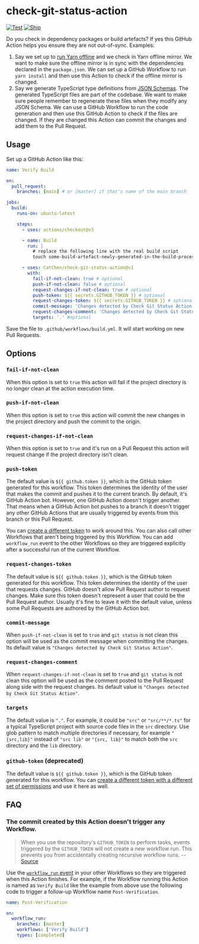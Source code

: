 # check-git-status-action

[![Test](https://github.com/CatChen/check-git-status-action/actions/workflows/test.yml/badge.svg)](https://github.com/CatChen/check-git-status-action/actions/workflows/test.yml)
[![Ship](https://github.com/CatChen/check-git-status-action/actions/workflows/ship.yml/badge.svg)](https://github.com/CatChen/check-git-status-action/actions/workflows/ship.yml)

Do you check in dependency packages or build artefacts? If yes this GitHub Action helps you ensure they are not out-of-sync. Examples:

1. Say we set up to [run Yarn offline](https://classic.yarnpkg.com/blog/2016/11/24/offline-mirror/) and we check in Yarn offline mirror. We want to make sure the offline mirror is in sync with the dependencies declared in the `package.json`. We can set up a GitHub Workflow to run `yarn install` and then use this Action to check if the offline mirror is changed.
2. Say we generate TypeScript type definitions from [JSON Schemas](https://json-schema.org/). The generated TypeScript files are part of the codebase. We want to make sure people remember to regenerate these files when they modify any JSON Schema. We can use a GitHub Workflow to run the code generation and then use this GitHub Action to check if the files are changed. If they are changed this Action can commit the changes and add them to the Pull Request.

## Usage

Set up a GitHub Action like this:

```yaml
name: Verify Build

on:
  pull_request:
    branches: [main] # or [master] if that's name of the main branch

jobs:
  build:
    runs-on: ubuntu-latest

    steps:
      - uses: actions/checkout@v3

      - name: Build
        run: |
          # replace the following line with the real build script
          touch some-build-artefact-newly-generated-in-the-build-process

      - uses: CatChen/check-git-status-action@v1
        with:
          fail-if-not-clean: true # optional
          push-if-not-clean: false # optional
          request-changes-if-not-clean: true # optional
          push-token: ${{ secrets.GITHUB_TOKEN }} # optional
          request-changes-token: ${{ secrets.GITHUB_TOKEN }} # optional
          commit-message: 'Changes detected by Check Git Status Action' # optional
          request-changes-comment: 'Changes detected by Check Git Status Action' # optional
          targets: '.' #optional
```

Save the file to `.github/workflows/build.yml`. It will start working on new Pull Requests.

## Options

### `fail-if-not-clean`

When this option is set to `true` this action will fail if the project directory is no longer clean at the action execution time.

### `push-if-not-clean`

When this option is set to `true` this action will commit the new changes in the project directory and push the commit to the origin.

### `request-changes-if-not-clean`

When this option is set to `true` and it's run on a Pull Request this action will request change if the project directory isn't clean.

### `push-token`

The default value is `${{ github.token }}`, which is the GitHub token generated for this workflow. This token determines the identity of the user that makes the commit and pushes it to the current branch. By default, it's GitHub Action bot. However, one GitHub Action doesn't trigger another. That means when a GitHub Action bot pushes to a branch it doesn't trigger any other GitHub Actions that are usually triggered by events from this branch or this Pull Request.

You can [create a different token](https://docs.github.com/en/authentication/keeping-your-account-and-data-secure/creating-a-personal-access-token) to work around this. You can also call other Workflows that aren't being triggered by this Workflow. You can add `workflow_run` event to the other Workflows so they are triggered explicitly after a successful run of the current Workflow.

### `request-changes-token`

The default value is `${{ github.token }}`, which is the GitHub token generated for this workflow. This token determines the identity of the user that requests changes. GitHub doesn't allow Pull Request author to request changes. Make sure this token doesn't represent a user that could be the Pull Request author. Usually it's fine to leave it with the default value, unless some Pull Requests are authored by the GitHub Action bot.

### `commit-message`

When `push-if-not-clean` is set to `true` and `git status` is not clean this option will be used as the commit message when committing the changes. Its default value is `"Changes detected by Check Git Status Action"`.

### `request-changes-comment`

When `request-changes-if-not-clean` is set to `true` and `git status` is not clean this option will be used as the comment posted to the Pull Request along side with the request changes. Its default value is `"Changes detected by Check Git Status Action"`.

### `targets`

The default value is `"."`. For example, it could be `"src"` or `"src/**/*.ts"` for a typical TypeScript project with source code files in the `src` directory. Use glob pattern to match multiple directories if necessary, for example `"{src,lib}"` instead of `"src lib"` or `"{src, lib}"` to match both the `src` directory and the `lib` directory.

### `github-token` (deprecated)

The default value is `${{ github.token }}`, which is the GitHub token generated for this workflow. You can [create a different token with a different set of permissions](https://docs.github.com/en/authentication/keeping-your-account-and-data-secure/creating-a-personal-access-token) and use it here as well.

## FAQ

### The commit created by this Action doesn't trigger any Workflow.

> When you use the repository's `GITHUB_TOKEN` to perform tasks, events triggered by the `GITHUB_TOKEN` will not create a new workflow run. This prevents you from accidentally creating recursive workflow runs. -- [Source](https://docs.github.com/en/actions/security-guides/automatic-token-authentication)

Use the [`workflow_run` event](https://docs.github.com/en/actions/using-workflows/events-that-trigger-workflows#workflow_run) in your other Workflows so they are triggered when this Action finishes. For example, if the Workflow running this Action is named as `Verify Build` like the example from above use the following code to trigger a follow-up Workflow name `Post-Verification`.

```yaml
name: Post-Verification

on:
  workflow_run:
    branches: [master]
    workflows: ['Verify Build']
    types: [completed]
```
